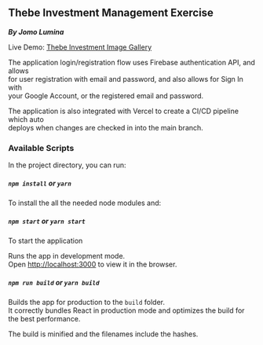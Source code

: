 ## Thebe Investment Management Exercise 
***By Jomo Lumina***


Live Demo:  [Thebe Investment Image Gallery](https://thebe-im-gallery-jomolumina.vercel.app)

The application login/registration flow uses Firebase authentication API, and allows<br> for user registration with email and password, and also allows for Sign In with <br>your Google Account, or the registered email and password.

The application is also integrated with Vercel to create a CI/CD pipeline which auto<br> deploys when changes are checked in into the main branch.

### Available Scripts

In the project directory, you can run:

##### `npm install` or `yarn`

To install the all the needed node modules and:

##### `npm start` or `yarn start`

To start the application

Runs the app in development mode.<br>
Open [http://localhost:3000](http://localhost:3000) to view it in the browser.

##### `npm run build` or `yarn build`

Builds the app for production to the `build` folder.<br>
It correctly bundles React in production mode and optimizes the build for the best performance.

The build is minified and the filenames include the hashes.<br>